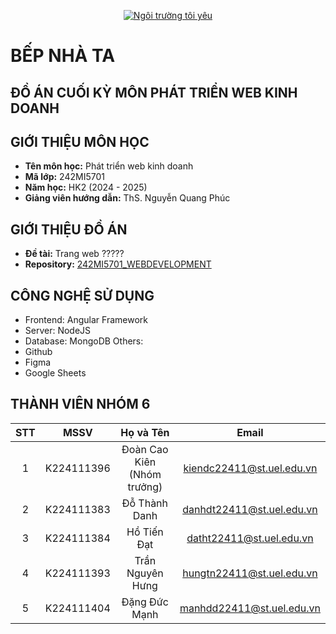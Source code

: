 <p align="center">
  <a href="https://www.uel.edu.vn/" title="Trường Đại học Kinh tế - Luật - ĐHQG HCM" >
    <img src="https://i.imgur.com/mE44lsD.jpeg" alt="Ngôi trường tôi yêu">
  </a>
</p>

# BẾP NHÀ TA

## ĐỒ ÁN CUỐI KỲ MÔN PHÁT TRIỂN WEB KINH DOANH

</div>

## GIỚI THIỆU MÔN HỌC

- **Tên môn học:** Phát triển web kinh doanh
- **Mã lớp:** 242MI5701
- **Năm học:** HK2 (2024 - 2025)
- **Giảng viên hướng dẫn:** ThS. Nguyễn Quang Phúc

## GIỚI THIỆU ĐỒ ÁN

- **Đề tài:** Trang web ?????
- **Repository:** [242MI5701_WEBDEVELOPMENT](https://github.com/kiendc281/WebDev_BepNhaTa)

## CÔNG NGHỆ SỬ DỤNG

- Frontend: Angular Framework
- Server: NodeJS
- Database: MongoDB
  Others:
- Github
- Figma
- Google Sheets

## THÀNH VIÊN NHÓM 6

| STT |    MSSV    |          Họ và Tên          |           Email           |
| :-: | :--------: | :-------------------------: | :-----------------------: |
|  1  | K224111396 | Đoàn Cao Kiên (Nhóm trưởng) | kiendc22411@st.uel.edu.vn |
|  2  | K224111383 |        Đỗ Thành Danh        | danhdt22411@st.uel.edu.vn |
|  3  | K224111384 |         Hồ Tiến Đạt         | datht22411@st.uel.edu.vn  |
|  4  | K224111393 |      Trần Nguyên Hưng       | hungtn22411@st.uel.edu.vn |
|  5  | K224111404 |        Đặng Đức Mạnh        | manhdd22411@st.uel.edu.vn |
